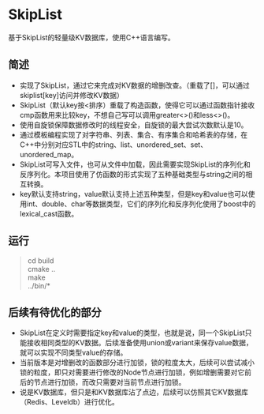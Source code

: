 # SkipList
基于SkipList的轻量级KV数据库，使用C++语言编写。

## 简述
- 实现了SkipList，通过它来完成对KV数据的增删改查。（重载了[]，可以通过skiplist[key]访问并修改KV数据）
- SkipList（默认key按<排序）重载了构造函数，使得它可以通过函数指针接收cmp函数用来比较key，不想自己写可以调用greater<>()和less<>()。
- 使用自旋锁保障数据修改时的线程安全，自旋锁的最大尝试次数默认是10。
- 通过模板编程实现了对字符串、列表、集合、有序集合和哈希表的存储，在C++中分别对应STL中的string、list、unordered_set、set、unordered_map。
- SkipList可写入文件，也可从文件中加载，因此需要实现SkipList的序列化和反序列化。本项目使用了仿函数的形式实现了五种基础类型与string之间的相互转换。
- key默认支持string，value默认支持上述五种类型，但是key和value也可以使用int、double、char等数据类型，它们的序列化和反序列化使用了boost中的lexical_cast函数。

## 运行
> cd build  
> cmake ..  
> make  
> ../bin/*

## 后续有待优化的部分
- SkipList在定义时需要指定key和value的类型，也就是说，同一个SkipList只能接收相同类型的KV数据。后续准备使用union或variant来保存value数据，就可以实现不同类型value的存储。
- 当前版本是对增删改的函数部分进行加锁，锁的粒度太大，后续可以尝试减小锁的粒度，即只对需要进行修改的Node节点进行加锁，例如增删需要对它前后的节点进行加锁，而改只需要对当前节点进行加锁。
- 说是KV数据库，但只是和KV数据库沾了点边，后续可以仿照其它KV数据库（Redis、Leveldb）进行优化。